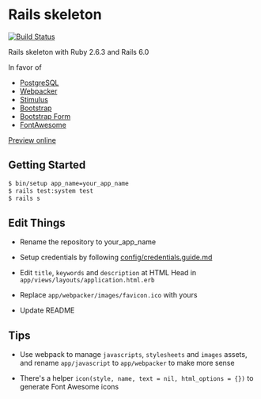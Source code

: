 # Rails skeleton

[![Build Status](https://semaphoreci.com/api/v1/eux/rails_skeleton/branches/master/badge.svg)](https://semaphoreci.com/eux/rails_skeleton)

Rails skeleton with Ruby 2.6.3 and Rails 6.0

In favor of

- [PostgreSQL](https://github.com/ged/ruby-pg)
- [Webpacker](https://github.com/rails/webpacker)
- [Stimulus](https://github.com/stimulusjs/stimulus)
- [Bootstrap](https://github.com/twbs/bootstrap)
- [Bootstrap Form](https://github.com/bootstrap-ruby/bootstrap_form)
- [FontAwesome](https://github.com/FortAwesome/font-awesome-sass)

[Preview online](https://skeleton.eux.one)

## Getting Started

```bash
$ bin/setup app_name=your_app_name
$ rails test:system test
$ rails s
```

## Edit Things

- Rename the repository to your_app_name

- Setup credentials by following
  [config/credentials.guide.md](https://github.com/euxx/rails_skeleton/blob/master/config/credentials.guide.md)

- Edit `title`, `keywords` and `description` at HTML Head in
  `app/views/layouts/application.html.erb`

- Replace `app/webpacker/images/favicon.ico` with yours

- Update README

## Tips

- Use webpack to manage `javascripts`, `stylesheets` and `images` assets,
  and rename `app/javascript` to `app/webpacker` to make more sense

- There's a helper `icon(style, name, text = nil, html_options = {})`
  to generate Font Awesome icons
